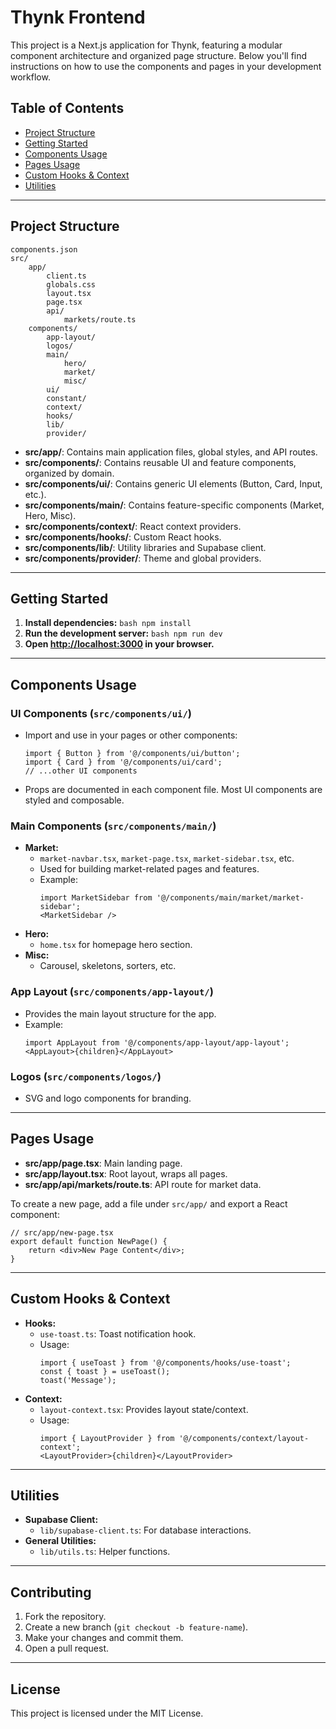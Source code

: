  # Thynk Frontend

 This project is a Next.js application for Thynk, featuring a modular component architecture and organized page structure. Below you'll find instructions on how to use the components and pages in your development workflow.

 ## Table of Contents
 - [Project Structure](#project-structure)
 - [Getting Started](#getting-started)
 - [Components Usage](#components-usage)
 - [Pages Usage](#pages-usage)
 - [Custom Hooks & Context](#custom-hooks--context)
 - [Utilities](#utilities)

 ---

 ## Project Structure

 ```
 components.json
 src/
	 app/
		 client.ts
		 globals.css
		 layout.tsx
		 page.tsx
		 api/
			 markets/route.ts
	 components/
		 app-layout/
		 logos/
		 main/
			 hero/
			 market/
			 misc/
		 ui/
		 constant/
		 context/
		 hooks/
		 lib/
		 provider/
 ```

 - **src/app/**: Contains main application files, global styles, and API routes.
 - **src/components/**: Contains reusable UI and feature components, organized by domain.
 - **src/components/ui/**: Contains generic UI elements (Button, Card, Input, etc.).
 - **src/components/main/**: Contains feature-specific components (Market, Hero, Misc).
 - **src/components/context/**: React context providers.
 - **src/components/hooks/**: Custom React hooks.
 - **src/components/lib/**: Utility libraries and Supabase client.
 - **src/components/provider/**: Theme and global providers.

 ---

 ## Getting Started

 1. **Install dependencies:**
		```bash
		npm install
		```
 2. **Run the development server:**
		```bash
		npm run dev
		```
 3. **Open [http://localhost:3000](http://localhost:3000) in your browser.**

 ---

 ## Components Usage

 ### UI Components (`src/components/ui/`)
 - Import and use in your pages or other components:
	 ```tsx
	 import { Button } from '@/components/ui/button';
	 import { Card } from '@/components/ui/card';
	 // ...other UI components
	 ```
 - Props are documented in each component file. Most UI components are styled and composable.

 ### Main Components (`src/components/main/`)
 - **Market:**
	 - `market-navbar.tsx`, `market-page.tsx`, `market-sidebar.tsx`, etc.
	 - Used for building market-related pages and features.
	 - Example:
		 ```tsx
		 import MarketSidebar from '@/components/main/market/market-sidebar';
		 <MarketSidebar />
		 ```
 - **Hero:**
	 - `home.tsx` for homepage hero section.
 - **Misc:**
	 - Carousel, skeletons, sorters, etc.

 ### App Layout (`src/components/app-layout/`)
 - Provides the main layout structure for the app.
 - Example:
	 ```tsx
	 import AppLayout from '@/components/app-layout/app-layout';
	 <AppLayout>{children}</AppLayout>
	 ```

 ### Logos (`src/components/logos/`)
 - SVG and logo components for branding.

 ---

 ## Pages Usage

 - **src/app/page.tsx**: Main landing page.
 - **src/app/layout.tsx**: Root layout, wraps all pages.
 - **src/app/api/markets/route.ts**: API route for market data.

 To create a new page, add a file under `src/app/` and export a React component:
 ```tsx
 // src/app/new-page.tsx
 export default function NewPage() {
	 return <div>New Page Content</div>;
 }
 ```

 ---

 ## Custom Hooks & Context

 - **Hooks:**
	 - `use-toast.ts`: Toast notification hook.
	 - Usage:
		 ```tsx
		 import { useToast } from '@/components/hooks/use-toast';
		 const { toast } = useToast();
		 toast('Message');
		 ```
 - **Context:**
	 - `layout-context.tsx`: Provides layout state/context.
	 - Usage:
		 ```tsx
		 import { LayoutProvider } from '@/components/context/layout-context';
		 <LayoutProvider>{children}</LayoutProvider>
		 ```

 ---

 ## Utilities

 - **Supabase Client:**
	 - `lib/supabase-client.ts`: For database interactions.
 - **General Utilities:**
	 - `lib/utils.ts`: Helper functions.

 ---

 ## Contributing

 1. Fork the repository.
 2. Create a new branch (`git checkout -b feature-name`).
 3. Make your changes and commit them.
 4. Open a pull request.

 ---

 ## License

 This project is licensed under the MIT License.
